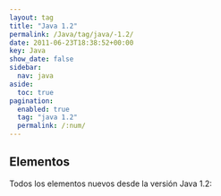 ```yaml
---
layout: tag
title: "Java 1.2"
permalink: /Java/tag/java/-1.2/
date: 2011-06-23T18:38:52+00:00
key: Java
show_date: false
sidebar:
  nav: java
aside:
  toc: true
pagination: 
  enabled: true
  tag: "java 1.2"
  permalink: /:num/    
---
```


<h2>Elementos</h2>
Todos los elementos nuevos desde la versión Java 1.2: